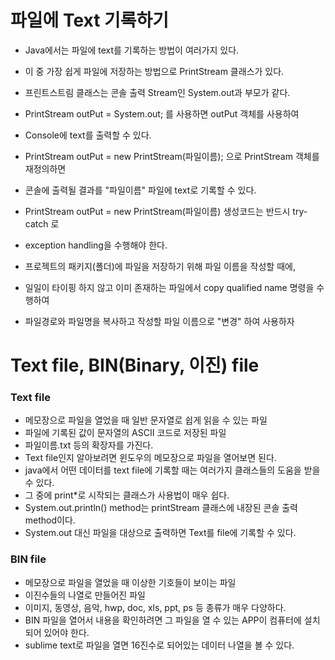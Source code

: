 # 파일에 Text 기록하기

* Java에서는 파일에 text를 기록하는 방법이 여러가지 있다.
* 이 중 가장 쉽게 파일에 저장하는 방법으로 PrintStream 클래스가 있다.
* 프린트스트림 클래스는 콘솔 출력 Stream인 System.out과 부모가 같다.
* PrintStream outPut = System.out; 를 사용하면 outPut 객체를 사용하여
* Console에 text를 출력할 수 있다.

* PrintStream outPut = new PrintStream(파일이름); 으로 PrintStream 객체를 재정의하면 
* 콘솔에 출력될 결과를 "파일이름" 파일에 text로 기록할 수 있다.

* PrintStream outPut = new PrintStream(파일이름) 생성코드는 반드시 try-catch 로
* exception handling을 수행해야 한다.
* 프로젝트의 패키지(폴더)에 파일을 저장하기 위해 파일 이름을 작성할 때에,
* 일일이 타이핑 하지 않고 이미 존재하는 파일에서 copy qualified name 명령을 수행하여 
* 파일경로와 파일명을 복사하고 작성할 파일 이름으로 "변경" 하여 사용하자

# Text file, BIN(Binary, 이진) file

### Text file
* 메모장으로 파일을 열었을 때 일반 문자열로 쉽게 읽을 수 있는 파일
* 파일에 기록된 값이 문자열의 ASCII 코드로 저장된 파일
* 파일이름.txt 등의 확장자를 가진다.
* Text file인지 알아보려면 윈도우의 메모장으로 파일을 열어보면 된다.
* java에서 어떤 데이터를 text file에 기록할 때는 여러가지 클래스들의 도움을 받을 수 있다.
* 그 중에 print*로 시작되는 클래스가 사용법이 매우 쉽다.
* System.out.println() method는 printStream 클래스에 내장된 콘솔 출력 method이다.
* System.out 대신 파일을 대상으로 출력하면 Text를 file에 기록할 수 있다.


### BIN file
* 메모장으로 파일을 열었을 때 이상한 기호들이 보이는 파일
* 이진수들의 나열로 만들어진 파일
* 이미지, 동영상, 음악, hwp, doc, xls, ppt, ps 등 종류가 매우 다양하다.
* BIN 파일을 열어서 내용을 확인하려면 그 파일을 열 수 있는 APP이 컴퓨터에 설치되어 있어야 한다.
* sublime text로 파일을 열면 16진수로 되어있는 데이터 나열을 볼 수 있다.